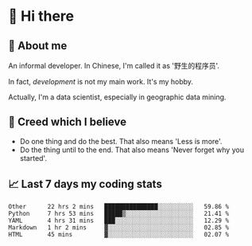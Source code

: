 # 👋 Hi there

## :speech_balloon: About me

An informal developer. In Chinese, I'm called it as '野生的程序员'.

In fact, _development_ is not my main work. It's my hobby.

Actually, I'm a data scientist, especially in geographic data mining.

## :see_no_evil: Creed which I believe

- Do one thing and do the best. That also means 'Less is more'.
- Do the thing until to the end. That also means 'Never forget why you started'.

## :chart_with_upwards_trend: Last 7 days my coding stats

<!--START_SECTION:waka-->
```text
Other      22 hrs 2 mins   ███████████████░░░░░░░░░░   59.86 % 
Python     7 hrs 53 mins   █████▒░░░░░░░░░░░░░░░░░░░   21.41 % 
YAML       4 hrs 31 mins   ███░░░░░░░░░░░░░░░░░░░░░░   12.29 % 
Markdown   1 hr 2 mins     ▓░░░░░░░░░░░░░░░░░░░░░░░░   02.85 % 
HTML       45 mins         ▓░░░░░░░░░░░░░░░░░░░░░░░░   02.07 % 
```
<!--END_SECTION:waka-->
